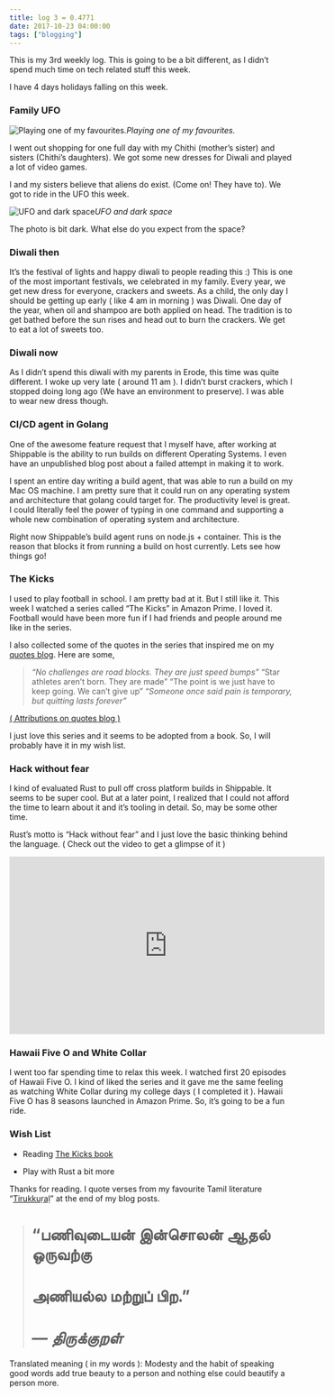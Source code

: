```yaml
---
title: log 3 = 0.4771
date: 2017-10-23 04:00:00
tags: ["blogging"]
---
```


This is my 3rd weekly log. This is going to be a bit different, as I didn’t spend much time on tech related stuff this week.

I have 4 days holidays falling on this week.

### Family UFO

![Playing one of my favourites.](https://cdn-images-1.medium.com/max/6192/1*mfr5Nvg95StlD-bCt_yJOQ.jpeg)*Playing one of my favourites.*

I went out shopping for one full day with my Chithi (mother’s sister) and sisters (Chithi’s daughters). We got some new dresses for Diwali and played a lot of video games.

I and my sisters believe that aliens do exist. (Come on! They have to). We got to ride in the UFO this week.

![UFO and dark space](https://cdn-images-1.medium.com/max/8256/1*FkuK8eAmEVYhleaJSjrZXw.jpeg)*UFO and dark space*

The photo is bit dark. What else do you expect from the space?

### Diwali then

It’s the festival of lights and happy diwali to people reading this :) This is one of the most important festivals, we celebrated in my family. Every year, we get new dress for everyone, crackers and sweets. As a child, the only day I should be getting up early ( like 4 am in morning ) was Diwali. One day of the year, when oil and shampoo are both applied on head. The tradition is to get bathed before the sun rises and head out to burn the crackers. We get to eat a lot of sweets too.

### Diwali now

As I didn’t spend this diwali with my parents in Erode, this time was quite different. I woke up very late ( around 11 am ). I didn’t burst crackers, which I stopped doing long ago (We have an environment to preserve). I was able to wear new dress though.

### CI/CD agent in Golang

One of the awesome feature request that I myself have, after working at Shippable is the ability to run builds on different Operating Systems. I even have an unpublished blog post about a failed attempt in making it to work.

I spent an entire day writing a build agent, that was able to run a build on my Mac OS machine. I am pretty sure that it could run on any operating system and architecture that golang could target for. The productivity level is great. I could literally feel the power of typing in one command and supporting a whole new combination of operating system and architecture.

Right now Shippable’s build agent runs on node.js + container. This is the reason that blocks it from running a build on host currently. Lets see how things go!

### The Kicks

I used to play football in school. I am pretty bad at it. But I still like it. This week I watched a series called “The Kicks” in Amazon Prime. I loved it. Football would have been more fun if I had friends and people around me like in the series.

I also collected some of the quotes in the series that inspired me on my [quotes blog](https://github.com/scriptnull/scriptnull.github.io/blob/master/data/quotes.md). Here are some,
> *“No challenges are road blocks. They are just speed bumps”*
> “Star athletes aren’t born. They are made”
> “The point is we just have to keep going. We can’t give up”
> *“Someone once said pain is temporary, but quitting lasts forever”*

[( Attributions on quotes blog )](https://github.com/scriptnull/scriptnull.github.io/blob/master/data/quotes.md)

I just love this series and it seems to be adopted from a book. So, I will probably have it in my wish list.

### Hack without fear

I kind of evaluated Rust to pull off cross platform builds in Shippable. It seems to be super cool. But at a later point, I realized that I could not afford the time to learn about it and it’s tooling in detail. So, may be some other time.

Rust’s motto is “Hack without fear” and I just love the basic thinking behind the language. ( Check out the video to get a glimpse of it )

<center><iframe width="560" height="315" src="https://www.youtube.com/embed/lO1z-7cuRYI" frameborder="0" allowfullscreen></iframe></center>

### Hawaii Five O and White Collar

I went too far spending time to relax this week. I watched first 20 episodes of Hawaii Five O. I kind of liked the series and it gave me the same feeling as watching White Collar during my college days ( I completed it ). Hawaii Five O has 8 seasons launched in Amazon Prime. So, it’s going to be a fun ride.

### Wish List

* Reading [The Kicks book](https://www.amazon.in/dp/B009NHR7C0/ref=dp-kindle-redirect?_encoding=UTF8&btkr=1)

* Play with Rust a bit more

Thanks for reading. I quote verses from my favourite Tamil literature “[Tirukkuṛaḷ](https://en.wikipedia.org/wiki/Tirukku%E1%B9%9Ba%E1%B8%B7)” at the end of my blog posts.
> # “பணிவுடையன் இன்சொலன் ஆதல் ஒருவற்கு
> # அணியல்ல மற்றுப் பிற.”
> # *— திருக்குறள்*

Translated meaning ( in my words ): Modesty and the habit of speaking good words add true beauty to a person and nothing else could beautify a person more.
